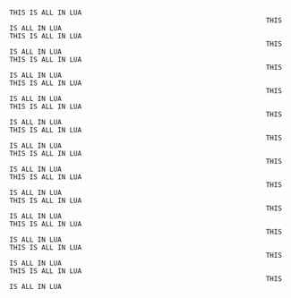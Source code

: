                                                                                    THIS IS ALL IN LUA 
                                                                    THIS IS ALL IN LUA                                                                                                                                                                        THIS IS ALL IN LUA                                           
                                                                    THIS IS ALL IN LUA                                                                                                                                                                        THIS IS ALL IN LUA                                           
                                                                    THIS IS ALL IN LUA                                                                                                                                                                        THIS IS ALL IN LUA                                           
                                                                    THIS IS ALL IN LUA                                                                                                                                                                        THIS IS ALL IN LUA                                           
                                                                    THIS IS ALL IN LUA                                                                                                                                                                        THIS IS ALL IN LUA                                           
                                                                    THIS IS ALL IN LUA                                                                                                                                                                        THIS IS ALL IN LUA                                           
                                                                    THIS IS ALL IN LUA                                                                                                                                                                        THIS IS ALL IN LUA                                           
                                                                    THIS IS ALL IN LUA                                                                                                                                                                        THIS IS ALL IN LUA                                           
                                                                    THIS IS ALL IN LUA                                                                                                                                                                        THIS IS ALL IN LUA                                           
                                                                    THIS IS ALL IN LUA                                                                                                                                                                        THIS IS ALL IN LUA                                           
                                                                    THIS IS ALL IN LUA                                                                                                                                                                        THIS IS ALL IN LUA                                           
                                                                    THIS IS ALL IN LUA                                                                                                    

